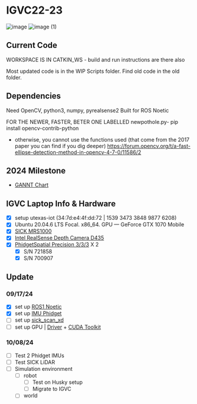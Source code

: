 # IGVC22-23

![image](https://github.com/user-attachments/assets/b5f38fc1-c021-4c2d-baaf-5e9ef6a076a9)
![image (1)](https://github.com/user-attachments/assets/f4afbca8-060b-4c4c-840c-43b45ead2562)


## Current Code
WORKSPACE IS IN CATKIN_WS - build and run instructions are there also

Most updated code is in the WIP Scripts folder. Find old code in the old folder. 

## Dependencies
Need OpenCV, python3, numpy, pyrealsense2
Built for ROS Noetic

FOR THE NEWER, FASTER, BETER ONE LABELLED newpothole.py- 
pip install opencv-contrib-python
- otherwise, you cannot use the functions used (that come from the 2017 paper you can find if you dig deeper)
https://forum.opencv.org/t/a-fast-ellipse-detection-method-in-opencv-4-7-0/11586/2

## 2024 Milestone
- [GANNT Chart](https://1drv.ms/x/s!AoDwxzZW_Es1guJuSMhY2yrf2KAK9Q?e=Cfg1bK)

## IGVC Laptop Info & Hardware
- [x] setup utexas-iot (34:7d:e4:4f:dd:72 | 1539 3473 3848 9877 6208)
- [x] Ubuntu 20.04.6 LTS Focal. x86_64. GPU — GeForce GTX 1070 Mobile
- [x] [SICK MRS1000](https://www.sick.com/ag/en/catalog/products/lidar-and-radar-sensors/lidar-sensors/mrs1000/c/g387152)
- [x] [Intel RealSense Depth Camera D435](https://www.intelrealsense.com/depth-camera-d435/)
- [x] [PhidgetSpatial Precision 3/3/3](https://www.phidgets.com/?prodid=1205) X 2
  - [x] S/N 721858
  - [x] S/N 700907

## Update
### 09/17/24
- [x] set up [ROS1 Noetic](https://wiki.ros.org/noetic/Installation/Ubuntu)
- [x] set up [IMU Phidget](https://github.com/ros-drivers/phidgets_drivers?tab=readme-ov-file)
- [ ] set up [sick_scan_xd](https://github.com/SICKAG/sick_scan_xd/blob/develop/INSTALL-ROS1.md#build-on-linux-ros1)
- [ ] set up GPU | [Driver](https://www.nvidia.com/en-us/geforce/drivers/results/230918/) + [CUDA Toolkit](url)
### 10/08/24
- [ ] Test 2 Phidget IMUs
- [ ] Test SICK LiDAR
- [ ] Simulation environment
  - [ ] robot
    - [ ] Test on Husky setup
    - [ ] Migrate to IGVC
  - [ ] world
